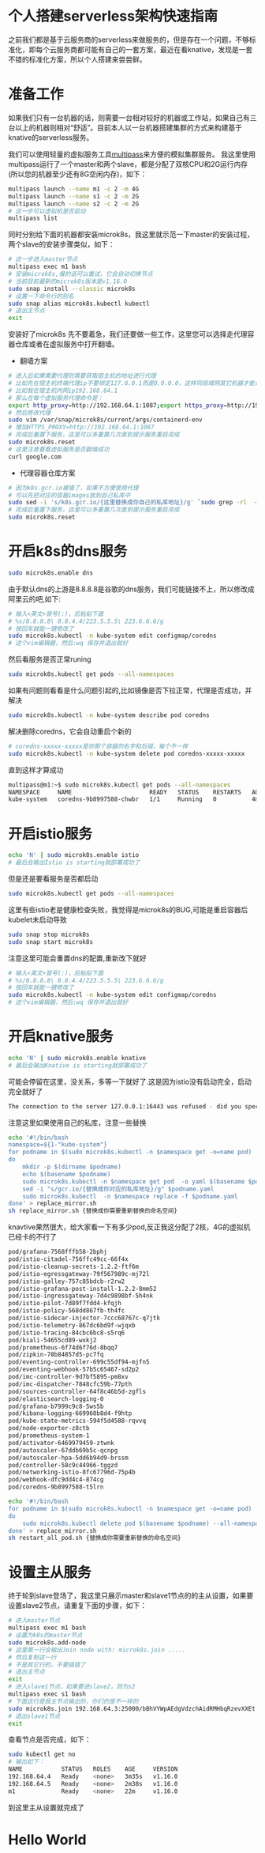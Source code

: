 # 个人搭建serverless架构快速指南
之前我们都是基于云服务商的serverless来做服务的，但是存在一个问题，不够标准化，即每个云服务商都可能有自己的一套方案，最近在看knative，发现是一套不错的标准化方案，所以个人搭建来尝尝鲜。

# 准备工作
如果我们只有一台机器的话，则需要一台相对较好的机器或工作站，如果自己有三台以上的机器则相对“舒适”。目前本人以一台机器搭建集群的方式来构建基于knative的serverless服务。

我们可以使用轻量的虚拟服务工具[multipass](https://multipass.run/#install)来方便的模拟集群服务。 我这里使用multipass运行了一个master和两个slave，都是分配了双核CPU和2G运行内存(所以您的机器至少还有8G空闲内存)，如下：
```sh
multipass launch --name m1 -c 2 -m 4G
multipass launch --name s1 -c 2 -m 2G
multipass launch --name s2 -c 2 -m 2G
# 这一步可以虚拟机是否启动
multipass list 
```
同时分别给下面的机器都安装microk8s，我这里就示范一下master的安装过程，两个slave的安装步骤类似，如下：
```sh
# 这一步进入master节点
multipass exec m1 bash 
# 安装microk8s,慢的话可以重试，它会自动切换节点
# 当前目前最新的microk8s版本是v1.16.0
sudo snap install --classic microk8s 
# 设置一下命令行的别名
sudo snap alias microk8s.kubectl kubectl 
# 退出主节点
exit
```
安装好了microk8s 先不要着急，我们还要做一些工作，这里您可以选择走代理容器仓库或者在虚拟服务中打开翻墙。
* 翻墙方案
```sh
# 进入后如果需要代理则需要获取宿主机的地址进行代理
# 比如先在宿主机终端代理ip不要绑定127.0.0.1而是0.0.0.0，这样同局域网其它机器才能访问
# 比如我在宿主机内网ip192.168.64.1
# 那么在每个虚拟服务代理命令是：
export http_proxy=http://192.168.64.1:1087;export https_proxy=http://192.168.64.1:1087;
# 然后修改代理
sudo vim /var/snap/microk8s/current/args/containerd-env
# 增加HTTPS_PROXY=http://192.168.64.1:1087
# 完成后重置下服务，这里可以多重置几次直到提示服务重启完成
sudo microk8s.reset 
# 这里注意看看虚拟服务是否翻墙成功
curl google.com
```
* 代理容器仓库方案
```sh
# 因为k8s.gcr.io被墙了，如果不方便使用代理
# 可以先把对应的容器images放到自己私库中
sudo sed -i 's/k8s.gcr.io/{这里替换成你自己的私库地址}/g' `sudo grep -rl  --include="*.yaml" --include="*.toml"  "k8s.gcr.io"  /var/snap/microk8s/current/args/`
# 完成后重置下服务，这里可以多重置几次直到提示服务重启完成
sudo microk8s.reset 
```

# 开启k8s的dns服务
```sh
sudo microk8s.enable dns
```
由于默认dns的上游是8.8.8.8是谷歌的dns服务，我们可能链接不上，所以修改成阿里云的吧,如下:
```sh
# 输入<英文>冒号(:)，后粘贴下面 
# %s/8.8.8.8\ 8.8.4.4/223.5.5.5\ 223.6.6.6/g 
# 按回车就能一键修改了
sudo microk8s.kubectl -n kube-system edit configmap/coredns 
# 这个vim编辑器，然后:wq 保存并退出就好
```
然后看服务是否正常runing
```sh
sudo microk8s.kubectl get pods --all-namespaces
```
如果有问题则看看是什么问题引起的,比如镜像是否下拉正常，代理是否成功，并解决
```sh
sudo microk8s.kubectl -n kube-system describe pod coredns 
```
解决删除coredns，它会自动重启个新的
```sh
# coredns-xxxxx-xxxxx是你那个容器的名字和后缀，每个不一样
sudo microk8s.kubectl -n kube-system delete pod coredns-xxxxx-xxxxx
```
直到这样才算成功
```sh
multipass@m1:~$ sudo microk8s.kubectl get pods --all-namespaces
NAMESPACE     NAME                      READY   STATUS    RESTARTS   AGE
kube-system   coredns-9b8997588-chwbr   1/1     Running   0          4m8s
```
# 开启istio服务
```sh
echo 'N' | sudo microk8s.enable istio
# 最后会输出Istio is starting就部署成功了
```
但是还是要看服务是否都启动
```sh
sudo microk8s.kubectl get pods --all-namespaces
```
这里有些istio老是健康检查失败，我觉得是microk8s的BUG,可能是重启容器后kubelet未启动导致
```sh
sudo snap stop microk8s
sudo snap start microk8s
```
注意这里可能会重置dns的配置,重新改下就好
```sh
# 输入<英文>冒号(:)，后粘贴下面 
# %s/8.8.8.8\ 8.8.4.4/223.5.5.5\ 223.6.6.6/g 
# 按回车就能一键修改了
sudo microk8s.kubectl -n kube-system edit configmap/coredns 
# 这个vim编辑器，然后:wq 保存并退出就好
```
# 开启knative服务
```sh
echo 'N' | sudo microk8s.enable knative
# 最后会输出Knative is starting就部署成功了
```
可能会停留在这里，没关系，多等一下就好了.这是因为istio没有启动完全，启动完全就好了
```sh
The connection to the server 127.0.0.1:16443 was refused - did you specify the right host or port?
```
注意这里如果使用自己的私库，注意一些替换
```sh
echo '#!/bin/bash
namespace=${1-"kube-system"}
for podname in $(sudo microk8s.kubectl -n $namespace get -o=name pod)
do
    mkdir -p $(dirname $podname)
    echo $(basename $podname)
    sudo microk8s.kubectl -n $namespace get pod  -o yaml $(basename $podname) > $podname.yaml
    sed -i "s/gcr.io/{替换成你对应的私库地址}/g" $podname.yaml
    sudo microk8s.kubectl  -n $namespace replace -f $podname.yaml
done' > replace_mirror.sh
sh replace_mirror.sh {替换成你需要重新替换的命名空间}
```
knavtive果然很大，给大家看一下有多少pod,反正我这分配了2核，4G的虚拟机已经卡的不行了
```sh
pod/grafana-7568fffb58-2bphj
pod/istio-citadel-756ffc49cc-66f4x
pod/istio-cleanup-secrets-1.2.2-ftf6m
pod/istio-egressgateway-79f567989c-mj72l
pod/istio-galley-757c85bdcb-r2rw2
pod/istio-grafana-post-install-1.2.2-8mm52
pod/istio-ingressgateway-7d4c9898bf-5h4nk
pod/istio-pilot-7d89f7fdd4-kfqjh
pod/istio-policy-568dd867fb-th4fc
pod/istio-sidecar-injector-7ccc68767c-q7jtk
pod/istio-telemetry-867dc6bd9f-wjqxb
pod/istio-tracing-84cbc6bc8-s5rq6
pod/kiali-54655cd89-wxkj2
pod/prometheus-6f74d6f76d-8bqq7
pod/zipkin-78b84857d5-pc7fq
pod/eventing-controller-699c55df94-mjfn5
pod/eventing-webhook-57b5c65467-sd2p2
pod/imc-controller-9d7bf5895-pm8xv
pod/imc-dispatcher-7848cfc59b-77pth
pod/sources-controller-64f8c46b5d-zgfls
pod/elasticsearch-logging-0
pod/grafana-b7999c9c8-5ws5b
pod/kibana-logging-669968b8d4-f9htp
pod/kube-state-metrics-594f5d4588-rqvvq
pod/node-exporter-z8ctb
pod/prometheus-system-1
pod/activator-6469979459-ztwnk
pod/autoscaler-67ddb69b5c-qcnpg
pod/autoscaler-hpa-5dd6b94d9-brssm
pod/controller-58c9c44966-tggzd
pod/networking-istio-8fc67796d-75p4b
pod/webhook-dfc9dd4c4-874cg
pod/coredns-9b8997588-t5lrn
```
```sh
echo '#!/bin/bash
for podname in $(sudo microk8s.kubectl -n $namespace get -o=name pod)
do
    sudo microk8s.kubectl delete pod $(basename $podname) --all-namespaces
done' > replace_mirror.sh
sh restart_all_pod.sh {替换成你需要重新替换的命名空间}
```

# 设置主从服务
终于轮到slave登场了，我这里只展示master和slave1节点的的主从设置，如果要设置slave2节点，请重复下面的步骤，如下：
```sh
# 进入master节点
multipass exec m1 bash 
# 设置为k8s的master节点
sudo microk8s.add-node 
# 这里第一行会输出Join node with: microk8s.join .....
# 然后复制这一行
# 不是其它行的，不要搞错了
# 退出主节点
exit
# 进入slave1节点，如果要进slave2，则为s2
multipass exec s1 bash 
# 下面这行是我主节点输出的，你们的是不一样的
sudo microk8s.join 192.168.64.3:25000/bBhVYWpAEdgVdzchAidRMHbqRzevXXEt
# 退出slave1节点
exit
```
查看节点是否完成，如下：
```sh
sudo kubectl get no
# 输出如下：
NAME           STATUS   ROLES    AGE     VERSION
192.168.64.4   Ready    <none>   3m35s   v1.16.0
192.168.64.5   Ready    <none>   2m38s   v1.16.0
m1             Ready    <none>   22m     v1.16.0
```
到这里主从设置就完成了

# Hello World